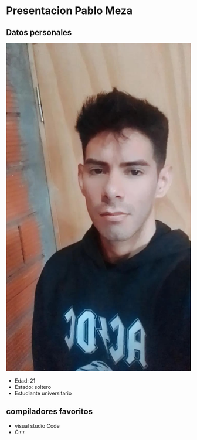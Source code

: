 # Presentacion Pablo Meza
## Datos personales
![este soy yo](./img/foto-presentacion.jpg)
- Edad: 21
- Estado: soltero
- Estudiante universitario
## compiladores favoritos
- visual studio Code
- C++
